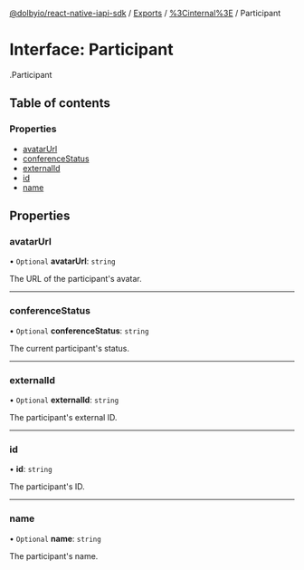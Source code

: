 [@dolbyio/react-native-iapi-sdk](../README.md) / [Exports](../modules.md) / [%3Cinternal%3E](../modules/_internal_.md) / Participant

# Interface: Participant

[<internal>](../modules/_internal_.md).Participant

## Table of contents

### Properties

- [avatarUrl](_internal_.Participant.md#avatarurl)
- [conferenceStatus](_internal_.Participant.md#conferencestatus)
- [externalId](_internal_.Participant.md#externalid)
- [id](_internal_.Participant.md#id)
- [name](_internal_.Participant.md#name)

## Properties

### avatarUrl

• `Optional` **avatarUrl**: `string`

The URL of the participant's avatar.

___

### conferenceStatus

• `Optional` **conferenceStatus**: `string`

The current participant's status.

___

### externalId

• `Optional` **externalId**: `string`

The participant's external ID.

___

### id

• **id**: `string`

The participant's ID.

___

### name

• `Optional` **name**: `string`

The participant's name.
